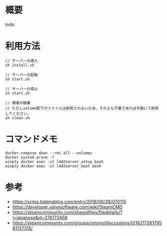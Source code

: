 # 概要
todo

# 利用方法
```
// サーバーの導入
sh install.sh

// サーバーの起動
sh start.sh

// サーバーの停止
sh start.sh

// 環境の破棄
// ただしvolume配下のファイルは削除されないため、それらも不要であれば手動にて削除してください。
sh clean.sh
```

# コマンドメモ
```
docker-compose down --rmi all --volumes
docker system prune -f
winpty docker exec -it l4d2server_setup bash
winpty docker exec -it l4d2server_boot bash
```

# 参考
- https://xrnss.hatenablog.com/entry/2018/06/28/070115
- https://developer.valvesoftware.com/wiki/SteamCMD
- https://steamcommunity.com/sharedfiles/filedetails/?l=japanese&id=276173458
- https://steamcommunity.com/groups/omoro/discussions/0/1621726179581137315/

